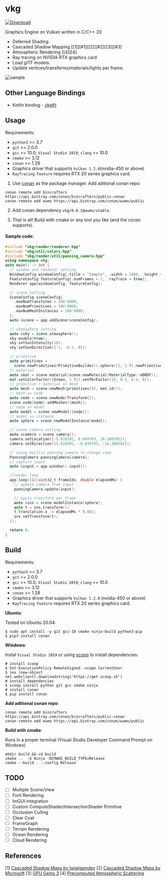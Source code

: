 # vkg

[![Download](https://api.bintray.com/packages/wumo/public/vkg:wumo/images/download.svg?version=0.0.1:stable) ](https://bintray.com/wumo/public/vkg:wumo/0.0.1:stable/link)

Graphics Engine on Vulkan written in C/C++ 20

- Deferred Shading
- Cascaded Shadow Mapping [[1]][#1][[2]][#2][[3]][#3]
- Atmospheric Rendering [[4]][4]
- Ray tracing on NVIDIA RTX graphics card
- Load glTF models.
- Update vertices/transforms/materials/lights per frame.

![sample](doc/sample.gif)

## Other Language Bindings
* Kotlin binding - [vkgKt](https://github.com/wumo/vkgKt)

## Usage

Requirements:
* `python3` >= 3.7
* `git` >= 2.0.0
* `gcc` >= 10.0; `Visual Studio 2019`; `clang` >= 10.0
* `cmake` >= 3.12
* `conan` >= 1.28
* Graphics driver that supports `Vulkan 1.2.0`(nvidia-450 or above)
* `RayTracing Feature` requires RTX 20 series graphics card.

1. Use [conan](https://conan.io/) as the package manager. Add aditional conan repo:

```
conan remote add bincrafters https://api.bintray.com/conan/bincrafters/public-conan
conan remote add wumo https://api.bintray.com/conan/wumo/public
```

2. Add conan dependency `vkg/0.0.1@wumo/stable`.

3. That is all! Build with cmake or any tool you like (and the conan supports).

#### Sample code:

```c++
#include "vkg/render/renderer.hpp"
#include "vkg/util/colors.hpp"
#include "vkg/render/util/panning_camera.hpp"
using namespace vkg;
auto main() -> int {
  // window and renderer setting
  WindowConfig windowConfig{.title = "Sample", .width = 1080, .height = 720};
  FeatureConfig featureConfig{.numFrames = 2, .rayTrace = true};
  Renderer app{windowConfig, featureConfig};

  // scene setting
  SceneConfig sceneConfig{
    .maxNumTransforms = 100'0000,
    .maxNumPrimitives = 100'0000,
    .maxNumMeshInstances = 100'0000,
  };
  auto &scene = app.addScene(sceneConfig);

  // atmosphere setting
  auto &sky = scene.atmosphere();
  sky.enable(true);
  sky.setSunIntensity(10);
  sky.setSunDirection({-1, -0.1, 0});

  // primitive
  auto primitives =
    scene.newPrimitives(PrimitiveBuilder().sphere({}, 1.f).newPrimitive());
  // material
  auto &mat = scene.material(scene.newMaterial(MaterialType::eBRDF));
  mat.setColorFactor({Green, 1.f}).setPbrFactor({0, 0.3, 0.4, 0});
  // primitive + material => mesh
  auto mesh = scene.newMesh(primitives[0], mat.id());
  // mesh => node
  auto node = scene.newNode(Transform{});
  scene.node(node).addMeshes({mesh});
  // node => model
  auto model = scene.newModel({node});
  // model => instance
  auto sphere = scene.newModelInstance(model);

  // scene camera setting
  auto &camera = scene.camera();
  camera.setLocation({-5.610391, 0.049703, 16.386591});
  camera.setDirection({5.610391, -0.049703, -16.386591});

  // using builtin panning camera to change view
  PanningCamera panningCamera{camera};
  // capture input
  auto &input = app.window().input();

  //render loop
  app.loop([&](uint32_t frameIdx, double elapsedMs) {
    // update camera from input
    panningCamera.update(input);

    // apply transform per frame
    auto &ins = scene.modelInstance(sphere);
    auto t = ins.transform();
    t.translation.x -= elapsedMs * 0.001;
    ins.setTransform(t);
  });

  return 0;
}
```



## Build

Requirements:
* `python3` >= 3.7
* `git` >= 2.0.0
* `gcc` >= 10.0; `Visual Studio 2019`; `clang` >= 10.0
* `cmake` >= 3.12
* `conan` >= 1.28
* Graphics driver that supports `Vulkan 1.2.0` (nvidia-450 or above)
* `RayTracing Feature` requires RTX 20 series graphics card.


**Ubuntu**:

Tested on Ubuntu 20.04:

```
$ sudo apt install -y git gcc-10 cmake ninja-build python3-pip
$ pip3 install conan
```

**Windows**:

Instal `Visual Studio 2019` or using [scoop](https://scoop.sh/) to install dependencies:

```
# install scoop
$ Set-ExecutionPolicy RemoteSigned -scope CurrentUser
$ iex (new-object net.webclient).downloadstring('https://get.scoop.sh')
# install dependencies
$ scoop install python git gcc cmake ninja
# install conan
$ pip install conan
```


**Add aditional conan repo**:

```
conan remote add bincrafters https://api.bintray.com/conan/bincrafters/public-conan
conan remote add wumo https://api.bintray.com/conan/wumo/public
```

**Build with cmake**:

Runs in a proper terminal (Visual Studio Developer Command Prompt on Windows)
```
mkdir build && cd build
cmake ..  -G Ninja -DCMAKE_BUILD_TYPE=Release
cmake --build . --config Release
```

## TODO

* [ ] Multiple Scene/View
* [ ] Font Rendering
* [ ] ImGUI integration
* [ ] Custom ComputeShader/IntersectionShader Primitive
* [ ] Occlusion Culling
* [ ] Clear Coat 
* [ ] FrameGraph
* [ ] Terrain Rendering
* [ ] Ocean Rendering
* [ ] Cloud Rendering

## References

<a id="1">[1]</a>  [Cascaded Shadow Maps by lwjglgamdev](https://ahbejarano.gitbook.io/lwjglgamedev/chapter26)
<a id="2">[2]</a>  [Cascaded Shadow Maps by Microsoft](https://docs.microsoft.com/en-us/windows/win32/dxtecharts/cascaded-shadow-maps)
<a id="3">[3]</a>  [GPU Gems 3](https://developer.nvidia.com/gpugems/gpugems3/part-ii-light-and-shadows/chapter-10-parallel-split-shadow-maps-programmable-gpus)
<a id="4">[4]</a>  [Precomputed Atmospheric Scattering](https://github.com/ebruneton/precomputed_atmospheric_scattering)